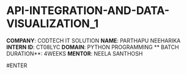# API-INTEGRATION-AND-DATA-VISUALIZATION_1
**COMPANY**: CODTECH IT SOLUTION
**NAME**: PARTHAPU NEEHARIKA
**INTERN ID**: CT08LYC
**DOMAIN**: PYTHON PROGRAMMING
** BATCH DURATION**: 4WEEKS
**MENTOR**: NEELA SANTHOSH 

#ENTER
